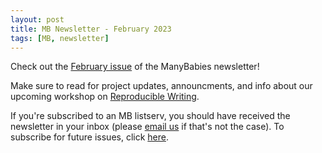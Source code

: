 ```yaml
---
layout: post
title: MB Newsletter - February 2023
tags: [MB, newsletter]
---
```


Check out the [February issue](https://mailchi.mp/4a88f080e1fd/mb-newsletter-feb2023) of the ManyBabies newsletter! 

Make sure to read for project updates, announcments, and info about our upcoming workshop on [Reproducible Writing](https://manybabies.github.io/workshops/).  

If you're subscribed to an MB listserv, you should have received the newsletter in your inbox (please [email us](mailto:manybabiesconsortium@gmail.com) if that's not the case). To subscribe for future issues, click [here](https://t.co/7zxifYO7qN?amp=1).